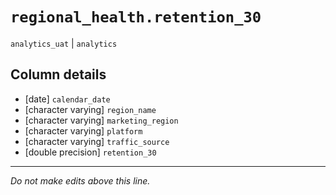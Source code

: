 # `regional_health.retention_30`
`analytics_uat` | `analytics`

## Column details
* [date]      `calendar_date`
* [character varying] `region_name`
* [character varying] `marketing_region`
* [character varying] `platform`
* [character varying] `traffic_source`
* [double precision] `retention_30`

-------------------------------------------------------------------------------
*Do not make edits above this line.*
